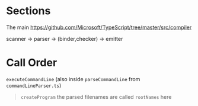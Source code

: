 # Sections 
The main https://github.com/Microsoft/TypeScript/tree/master/src/compiler

scanner -> parser -> (binder,checker)  -> emitter 

# Call Order

`executeCommandLine` (also inside `parseCommandLine` from `commandLineParser.ts`) 
> `createProgram` the parsed filenames are called `rootNames` here
> 
